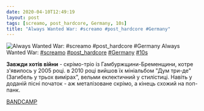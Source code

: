 ```yaml
---
date: 2020-04-10T12:49:19
layout: post
tags: [screamo, post_hardcore, Germany, 10s]
title: "Always Wanted War: #screamo #post_hardcore #Germany"
---
```

![Always Wanted War: #screamo #post_hardcore #Germany](https://res.cloudinary.com/vast-space-unexplored/image/upload/photos/photo_941_10-04-2020_12-49-19.jpg)
Always Wanted War: [#screamo](/tags/#screamo) [#post_hardcore](/tags/#post_hardcore) [#Germany](/tags/#Germany) [#10s](/tags/#10s)

**Завжди хотів війни** - скрімо-тріо із Гамбуржщини-Бременщини, котре з&#39;явилось у 2005 році. в 2010 році вийшов їх мініальбом &quot;Дум три-де&quot; (Загибель у трьох вимірах&quot;, вельми еклектичний у стилістиці. Навіть у доданій пісні початок - аж металізоване скрімо, а кінець схожий на поп-панк.

[BANDCAMP](https://alwayswantedwar.bandcamp.com/album/doom-3d)